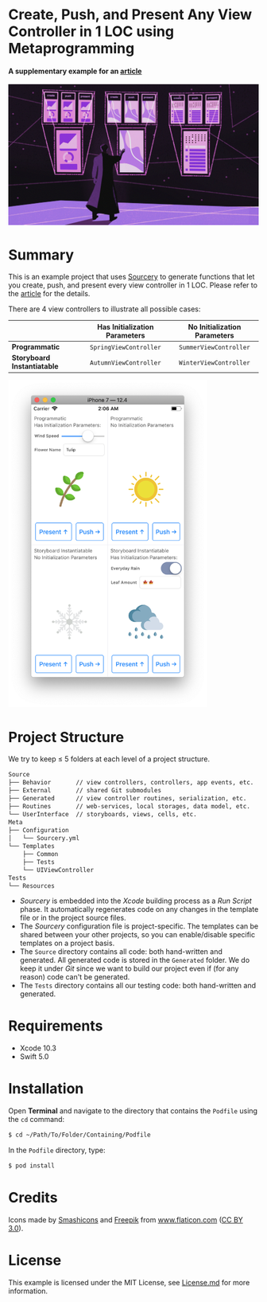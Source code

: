 Create, Push, and Present Any View Controller in 1 LOC using Metaprogramming
======================================

#### A supplementary example for an [article](https://medium.com/@ivangoremykin/create-push-and-present-any-view-controller-in-1-loc-using-metaprogramming-33f673284d92)

![](https://github.com/ivangoremykin/uiviewcontroller-metaprogramming/blob/media/editorial-illustration.jpg)

# Summary

This is an example project that uses [Sourcery](https://github.com/krzysztofzablocki/Sourcery) to generate functions that let you create, push, and present every view controller in 1 LOC.
Please refer to the [article](https://medium.com/@ivangoremykin/create-push-and-present-any-view-controller-in-1-loc-using-metaprogramming-33f673284d92) for the details.

There are 4 view controllers to illustrate all possible cases:

|  | Has Initialization Parameters | No Initialization Parameters |
| --- | :---: | :---: |
| **Programmatic** | `SpringViewController` | `SummerViewController` |
| **Storyboard Instantiatable** | `AutumnViewController` | `WinterViewController` |

<img src="https://github.com/ivangoremykin/uiviewcontroller-metaprogramming/blob/media/example-app-screenshot.png" alt="drawing" width="400"/>

# Project Structure
We try to keep ≤ 5 folders at each level of a project structure.
```
Source
├── Behavior       // view controllers, controllers, app events, etc.
├── External       // shared Git submodules
├── Generated      // view controller routines, serialization, etc.
├── Routines       // web-services, local storages, data model, etc.
└── UserInterface  // storyboards, views, cells, etc.
Meta
├── Configuration
│   └── Sourcery.yml
└── Templates
    ├── Common
    ├── Tests
    └── UIViewController
Tests
└── Resources
```
- *Sourcery* is embedded into the *Xcode* building process as a *Run Script* phase. It automatically regenerates code on any changes in the template file or in the project source files.
- The *Sourcery* configuration file is project-specific. The templates can be shared between your other projects, so you can enable/disable specific templates on a project basis.
- The `Source` directory contains all code: both hand-written and generated. All generated code is stored in the `Generated` folder. We do keep it under *Git* since we want to build our project even if (for any reason) code can't be generated.
- The `Tests` directory contains all our testing code: both hand-written and generated.

# Requirements

* Xcode 10.3
* Swift 5.0

# Installation

Open **Terminal** and navigate to the directory that contains the `Podfile` using the `cd` command:
```bash
$ cd ~/Path/To/Folder/Containing/Podfile
```

In the `Podfile` directory, type:

```bash
$ pod install
```

# Credits
Icons made by [Smashicons](https://www.flaticon.com/authors/smashicons) and [Freepik](https://www.flaticon.com/authors/freepik) from www.flaticon.com ([CC BY 3.0](http://creativecommons.org/licenses/by/3.0/)).

# License
This example is licensed under the MIT License, see [License.md](https://github.com/ivangoremykin/uiviewcontroller-metaprogramming/blob/master/License.md) for more information.
